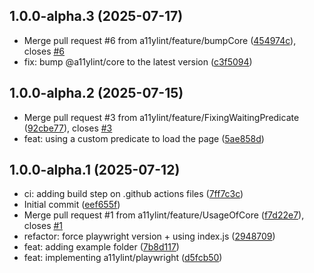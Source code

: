 ## 1.0.0-alpha.3 (2025-07-17)

* Merge pull request #6 from a11ylint/feature/bumpCore ([454974c](https://github.com/a11ylint/playwright/commit/454974c)), closes [#6](https://github.com/a11ylint/playwright/issues/6)
* fix: bump @a11ylint/core to the latest version ([c3f5094](https://github.com/a11ylint/playwright/commit/c3f5094))

## 1.0.0-alpha.2 (2025-07-15)

* Merge pull request #3 from a11ylint/feature/FixingWaitingPredicate ([92cbe77](https://github.com/a11ylint/playwright/commit/92cbe77)), closes [#3](https://github.com/a11ylint/playwright/issues/3)
* feat: using a custom predicate to load the page ([5ae858d](https://github.com/a11ylint/playwright/commit/5ae858d))

## 1.0.0-alpha.1 (2025-07-12)

* ci: adding build step on .github actions files ([7ff7c3c](https://github.com/a11ylint/playwright/commit/7ff7c3c))
* Initial commit ([eef655f](https://github.com/a11ylint/playwright/commit/eef655f))
* Merge pull request #1 from a11ylint/feature/UsageOfCore ([f7d22e7](https://github.com/a11ylint/playwright/commit/f7d22e7)), closes [#1](https://github.com/a11ylint/playwright/issues/1)
* refactor: force playwright version + using index.js ([2948709](https://github.com/a11ylint/playwright/commit/2948709))
* feat: adding example folder ([7b8d117](https://github.com/a11ylint/playwright/commit/7b8d117))
* feat: implementing a11ylint/playwright ([d5fcb50](https://github.com/a11ylint/playwright/commit/d5fcb50))
